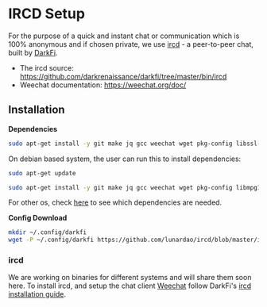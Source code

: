 # IRCD Setup

For the purpose of a quick and instant chat or communication which is 100% anonymous and if chosen private, we use [ircd](https://darkrenaissance.github.io/darkfi/misc/ircd/ircd.html) - a peer-to-peer chat, built by [DarkFi](https://dark.fi). 

* The ircd source: https://github.com/darkrenaissance/darkfi/tree/master/bin/ircd
* Weechat documentation: https://weechat.org/doc/

## Installation

**Dependencies**

```sh
sudo apt-get install -y git make jq gcc weechat wget pkg-config libssl-dev
```
On debian based system, the user can run this to install dependencies:

```sh
sudo apt-get update
```
```sh
sudo apt-get install -y git make jq gcc weechat wget pkg-config libmpg123-dev
```
For other os, check [here](https://darkrenaissance.github.io/darkfi/index.html) to see which dependencies are needed. 

**Config Download**

```sh
mkdir ~/.config/darkfi
wget -P ~/.config/darkfi https://github.com/lunardao/ircd/blob/master/ircd_config.toml 
```

### ircd

We are working on binaries for different systems and will share them soon here. To install ircd, and setup the chat client [Weechat](https://weechat.org/files/doc/stable/weechat_user.en.html) follow DarkFi's [ircd installation guide](https://darkrenaissance.github.io/darkfi/misc/ircd/ircd.html).

